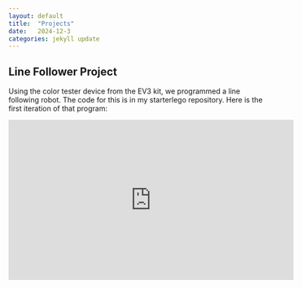 ```yaml
---
layout: default
title:  "Projects"
date:   2024-12-3
categories: jekyll update
---
```

## Line Follower Project
Using the color tester device from the EV3 kit, we programmed a line following robot. The code for this is in my starterlego repository. Here is the first iteration of that program:

<div class="videoWrapper"><iframe width="560" height="315" src="https://www.youtube.com/embed/7NkpcZthH3k" frameborder="0" allowfullscreen></iframe></div>

